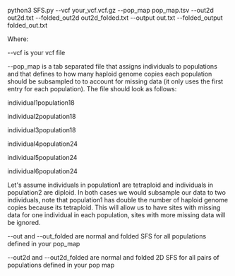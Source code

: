 


python3 SFS.py --vcf your_vcf.vcf.gz --pop_map pop_map.tsv --out2d out2d.txt --folded_out2d out2d_folded.txt --output out.txt --folded_output folded_out.txt

Where:

--vcf is your vcf file

--pop_map is a tab separated file that assigns individuals to populations and that defines to how many haploid genome copies each population should be subsampled to to account for missing data (it only uses the first entry for each population). The file should look as follows:

individual1<TAB>population1<TAB>8

individual2<TAB>population1<TAB>8

individual3<TAB>population1<TAB>8

individual4<TAB>population2<TAB>4

individual5<TAB>population2<TAB>4

individual6<TAB>population2<TAB>4

Let's assume individuals in population1 are tetraploid and individuals in population2 are diploid. In both cases we would subsample our data to two individuals, note that population1 has double the number of haploid genome copies because its tetraploid. This will allow us to have sites with missing data for one individual in each population, sites with more missing data will be ignored.

--out and --out_folded are normal and folded SFS for all populations defined in your pop_map

--out2d and --out2d_folded are normal and folded 2D SFS for all pairs of populations defined in your pop map

